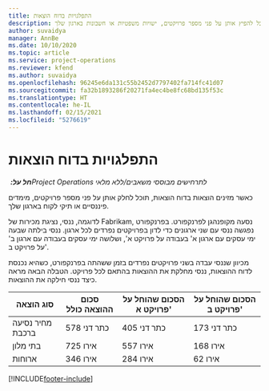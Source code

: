 ```yaml
---
title: התפלגויות בדוח הוצאות
description: כאשר מזינים הוצאות בדוח הוצאות, תוכל להפיץ אותן על פני מספר פרויקטים, ישויות משפטיות או חשבונות בארגון שלך.
author: suvaidya
manager: AnnBe
ms.date: 10/10/2020
ms.topic: article
ms.service: project-operations
ms.reviewer: kfend
ms.author: suvaidya
ms.openlocfilehash: 96245e6da131c55b2452d7797402fa714fc41d07
ms.sourcegitcommit: fa32b1893286f20271fa4ec4be8fc68bd135f53c
ms.translationtype: HT
ms.contentlocale: he-IL
ms.lasthandoff: 02/15/2021
ms.locfileid: "5276619"
---
```

# <a name="distributions-on-an-expense-report"></a>התפלגויות בדוח הוצאות

_**חל על:** ‏Project Operations לתרחישים מבוססי משאבים/ללא מלאי_

כאשר מזינים הוצאות בדוח הוצאות, תוכל לחלק אותן על פני מספר פרויקטים, מימדים פיננסיים או תיקי לקוח בארגון שלך.

לדוגמה, ננסי, נציגת מכירות של Fabrikam, נסעה מקופנהגן לפרנקפורט. בפרנקפורט נפגשה ננסי עם שני ארגונים כדי לדון בפרויקטים נפרדים לכל ארגון. ננסי בילתה שבעה ימי עסקים עם ארגון א' בעבודה על פרויקט א', ושלושה ימי עסקים בעבודה עם ארגון ב' על פרויקט ב'.

מכיוון שננסי עבדה בשני פרויקטים נפרדים בזמן ששהתה בפרנקפורט, כשהיא נכנסת לדוח ההוצאות, ננסי מחלקת את ההוצאות בהתאם לכל פרויקט. הטבלה הבאה מראה כיצד ננסי חילקה את ההוצאות.

| סוג הוצאה | סכום ההוצאה כולל | הסכום שהוחל על פרויקט א' | הסכום שהוחל על פרויקט ב' |
|--------------|----------------------|---------------------------------|---------------------------------|
| מחיר נסיעה ברכבת   | 578 כתר דני              | 405 כתר דני                         | 173 כתר דני                         |
| בתי מלון        | 725‎ אירו              | 557‎ אירו                         | 168‎ אירו                         |
| ארוחות        | 346‎ אירו              | 284‎ אירו                         | 62‎ אירו                          |


[!INCLUDE[footer-include](../includes/footer-banner.md)]
